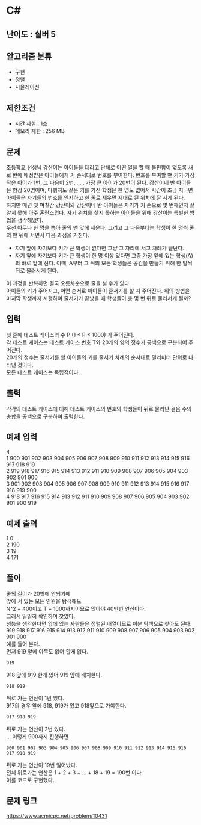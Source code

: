 # C#

## 난이도 : 실버 5

## 알고리즘 분류
  - 구현
  - 정렬
  - 시뮬레이션

## 제한조건
  - 시간 제한 : 1초
  - 메모리 제한 : 256 MB

## 문제
초등학교 선생님 강산이는 아이들을 데리고 단체로 어떤 일을 할 때 불편함이 없도록 새로 반에 배정받은 아이들에게 키 순서대로 번호를 부여한다. 번호를 부여할 땐 키가 가장 작은 아이가 1번, 그 다음이 2번, ... , 가장 큰 아이가 20번이 된다. 강산이네 반 아이들은 항상 20명이며, 다행히도 같은 키를 가진 학생은 한 명도 없어서 시간이 조금 지나면 아이들은 자기들의 번호를 인지하고 한 줄로 세우면 제대로 된 위치에 잘 서게 된다.<br/>
하지만 매년 첫 며칠간 강산이와 강산이네 반 아이들은 자기가 키 순으로 몇 번째인지 잘 알지 못해 아주 혼란스럽다. 자기 위치를 찾지 못하는 아이들을 위해 강산이는 특별한 방법을 생각해냈다.<br/>
우선 아무나 한 명을 뽑아 줄의 맨 앞에 세운다. 그리고 그 다음부터는 학생이 한 명씩 줄의 맨 뒤에 서면서 다음 과정을 거친다.<br/>
  - 자기 앞에 자기보다 키가 큰 학생이 없다면 그냥 그 자리에 서고 차례가 끝난다.
  - 자기 앞에 자기보다 키가 큰 학생이 한 명 이상 있다면 그중 가장 앞에 있는 학생(A)의 바로 앞에 선다. 이때, A부터 그 뒤의 모든 학생들은 공간을 만들기 위해 한 발씩 뒤로 물러서게 된다.

이 과정을 반복하면 결국 오름차순으로 줄을 설 수가 있다.<br/>
아이들의 키가 주어지고, 어떤 순서로 아이들이 줄서기를 할 지 주어진다. 위의 방법을 마지막 학생까지 시행하여 줄서기가 끝났을 때 학생들이 총 몇 번 뒤로 물러서게 될까?<br/>

## 입력
첫 줄에 테스트 케이스의 수 P (1 ≤ P ≤ 1000) 가 주어진다.<br/>
각 테스트 케이스는 테스트 케이스 번호 T와 20개의 양의 정수가 공백으로 구분되어 주어진다.<br/>
20개의 정수는 줄서기를 할 아이들의 키를 줄서기 차례의 순서대로 밀리미터 단위로 나타낸 것이다.<br/>
모든 테스트 케이스는 독립적이다.<br/>

## 출력
각각의 테스트 케이스에 대해 테스트 케이스의 번호와 학생들이 뒤로 물러난 걸음 수의 총합을 공백으로 구분하여 출력한다.<br/>

## 예제 입력
4<br/>
1 900 901 902 903 904 905 906 907 908 909 910 911 912 913 914 915 916 917 918 919<br/>
2 919 918 917 916 915 914 913 912 911 910 909 908 907 906 905 904 903 902 901 900<br/>
3 901 902 903 904 905 906 907 908 909 910 911 912 913 914 915 916 917 918 919 900<br/>
4 918 917 916 915 914 913 912 911 910 909 908 907 906 905 904 903 902 901 900 919<br/>

## 예제 출력
1 0<br/>
2 190<br/>
3 19<br/>
4 171<br/>

## 풀이
줄의 길이가 20밖에 안되기에<br/>
앞에 서 있는 모든 인원을 탐색해도<br/>
N^2 = 400이고 T = 1000까지이므로 많아야 40만번 연산이다.<br/>
그래서 일일히 확인하며 찾았다.<br/>
성능을 생각한다면 앞에 있는 사람들은 정렬된 배열이므로 이분 탐색으로 찾아도 된다.<br/>
919 918 917 916 915 914 913 912 911 910 909 908 907 906 905 904 903 902 901 900<br/>
예를 들어 본다.<br/>
먼저 919 앞에 아무도 없어 할게 없다.<br/>

	919

918 앞에 919 한개 있어 919 앞에 배치한다.<br/>

	918 919

뒤로 가는 연산이 1번 있다.<br/>
917의 경우 앞에 918, 919가 있고 918앞으로 가야한다.<br/>

	917 918 919

뒤로 가는 연산이 2번 있다.<br/>
...
이렇게 900까지 진행하면<br/>

	900 901 902 903 904 905 906 907 908 909 910 911 912 913 914 915 916 917 918 919

뒤로 가는 연산이 19번 일어났다.<br/>
전체 뒤로가는 연산은 1 + 2 + 3 + ... + 18 + 19 = 190번 이다.<br/>
이를 코드로 구현했다.<br/>

## 문제 링크
https://www.acmicpc.net/problem/10431